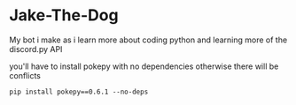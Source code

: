 # Jake-The-Dog
My bot i make as i learn more about coding python and learning more of the discord.py API

you'll have to install pokepy with no dependencies otherwise there will be conflicts
```
pip install pokepy==0.6.1 --no-deps
```
